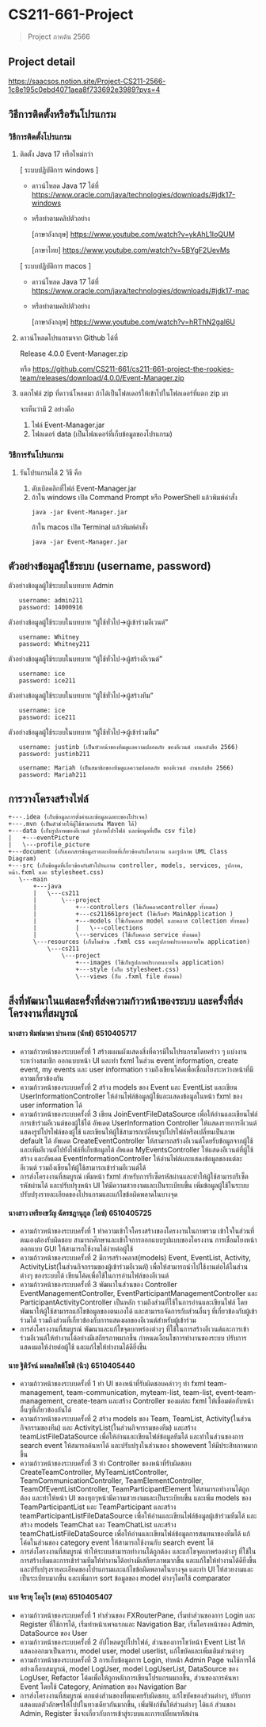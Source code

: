 # CS211-661-Project
> Project ภาคต้น 2566

## Project detail
https://saacsos.notion.site/Project-CS211-2566-1c8e195c0ebd4071aea8f733692e3989?pvs=4

## วิธีการติดตั้งหรือรันโปรแกรม
### วิธีการติดตั้งโปรแกรม
1. ติดตั้ง Java 17 หรือใหม่กว่า

    [ ระบบปฏิบัติการ windows ]
    - ดาวน์โหลด Java 17 ได้ที่ https://www.oracle.com/java/technologies/downloads/#jdk17-windows
    - หรือทำตามคลิปตัวอย่าง 
   
        [ภาษาอังกฤษ] https://www.youtube.com/watch?v=ykAhL1IoQUM
   
        [ภาษาไทย] https://www.youtube.com/watch?v=5BYgF2UevMs
   
    [ ระบบปฏิบัติการ macos ]
    - ดาวน์โหลด Java 17 ได้ที่ https://www.oracle.com/java/technologies/downloads/#jdk17-mac
    - หรือทำตามคลิปตัวอย่าง 
   
        [ภาษาอังกฤษ] https://www.youtube.com/watch?v=hRThN2gal6U
2. ดาวน์โหลดโปรแกรมจาก Github ได้ที่
   
   Release 4.0.0 Event-Manager.zip
   
   หรือ https://github.com/CS211-661/cs211-661-project-the-rookies-team/releases/download/4.0.0/Event-Manager.zip
3. แตกไฟล์ zip ที่ดาวน์โหลดมา ถ้าได้เป็นโฟลเดอร์ให้เข้าไปในโฟลเดอร์ที่แตก zip มา
   
   จะเห็นว่ามี 2 อย่างคือ
   1. ไฟล์ Event-Manager.jar
   2. โฟลเดอร์ data (เป็นโฟลเดอร์ที่เก็บข้อมูลของโปรแกรม)

### วิธีการรันโปรแกรม
1. รันโปรแกรมได้ 2 วิธี คือ

   1. ดับเบิลคลิกที่ไฟล์ Event-Manager.jar
   2. ถ้าใน windows เปิด Command Prompt หรือ PowerShell แล้วพิมพ์คำสั่ง
        ```
        java -jar Event-Manager.jar
        ```
        ถ้าใน macos เปิด Terminal แล้วพิมพ์คำสั่ง
        ```
        java -jar Event-Manager.jar
        ```


## ตัวอย่างข้อมูลผู้ใช้ระบบ (username, password) 
   ตัวอย่างข้อมูลผู้ใช้ระบบในบทบาท Admin
   ```
      username: admin211
      password: 14000916
   ```  
   ตัวอย่างข้อมูลผู้ใช้ระบบในบทบาท “ผู้ใช้ทั่วไป->ผู้เข้าร่วมอีเวนต์”
   ```
      username: Whitney
      password: Whitney211
   ```
ตัวอย่างข้อมูลผู้ใช้ระบบในบทบาท “ผู้ใช้ทั่วไป->ผู้สร้างอีเวนต์”
   ```
      username: ice
      password: ice211
   ```
ตัวอย่างข้อมูลผู้ใช้ระบบในบทบาท “ผู้ใช้ทั่วไป->ผู้สร้างทีม”
   ```
      username: ice
      password: ice211
   ```
ตัวอย่างข้อมูลผู้ใช้ระบบในบทบาท “ผู้ใช้ทั่วไป->ผู้เข้าร่วมทีม”
   ```
      username: justinb (เป็นหัวหน้าของทีมดูแลความปลอดภัย ของอีเวนต์ งานหลังสือ 2566)
      password: justinb211
      
      username: Mariah (เป็นสมาชิกของทีมดูแลความปลอดภัย ของอีเวนต์ งานหลังสือ 2566)
      password: Mariah211
   ```


## การวางโครงสร้างไฟล์
```
+---.idea (เก็บข้อมูลการตั้งค่าและข้อมูลเฉพาะของโปรเจค)
+---.mvn (เป็นตัวช่วยให้ผู้ใช้สามารถรัน Maven ได้)
+---data (เก็บรูปภาพของอีเวนต์ รูปภาพโปรไฟล์ และข้อมูลที่เป็น csv file)
|   +---eventPicture
|   \---profile_picture
+---document (เก็บเอกสารข้อมูลรายละเอียดที่เกี่ยวข้องกับโครงงาน และรูปภาพ UML Class Diagram)
+---src (เก็บข้อมูลที่เกี่ยวข้องกับตัวโปรแกรม controller, models, services, รูปภาพ, หน้า.fxml และ stylesheet.css)
   \---main
       +---java
       |   \---cs211
       |       \---project
       |           +---controllers (ใช้เก็บคลาสcontroller ทั้งหมด)
       |           +---cs211661project (ใช้เก็บตัว MainApplication )
       |           +---models (ใช้เก็บคลาส model และคลาส collection ทั้งหมด)
       |           |   \---collections
       |           \---services (ใช้เก็บคลาส service ทั้งหมด)
       \---resources (เก็บในส่วน .fxml css และรูปภาพประกอบภายใน application)
           \---cs211
               \---project
                   +---images (ใช้เก็บรูปภาพประกอบภายใน application)
                   +---style (เก็บ stylesheet.css)
                   \---views (ก็บ .fxml file ทั้งหมด)

```
## สิ่งที่พัฒนาในแต่ละครั้งที่ส่งความก้าวหน้าของระบบ และครั้งที่ส่งโครงงานที่สมบูรณ์

#### นางสาว พิมพ์มาดา ปานงาม (นัทธ์) 6510405717
- ความก้าวหน้าของระบบครั้งที่ 1
  สร้างแผนผังแสดงสิ่งที่ควรมีในโปรแกรมโดยคร่าว ๆ แบ่งงานระหว่างสมาชิก ออกแบบหน้า UI และทำ fxml ในส่วน event information, create event, my events และ user information รวมถึงเขียนโค้ดเพื่อเชื่อมโยงระหว่างหน้าที่มีความเกี่ยวข้องกัน
- ความก้าวหน้าของระบบครั้งที่ 2
  สร้าง models ของ Event และ EventList และเขียน UserInformationController ให้อ่านไฟล์ข้อมูลผู้ใช้และแสดงข้อมูลในหน้า fxml ของ user information ได้
- ความก้าวหน้าของระบบครั้งที่ 3
  เขียน JoinEventFileDataSource เพื่อให้อ่านและเขียนไฟล์การเข้าร่วมอีเวนต์ของผู้ใช้ได้ อัพเดต UserInformation Controller ให้แสดงรายการอีเวนต์ แสดงรูปโปรไฟล์ของผู้ใช้ และเขียนให้ผู้ใช้สามารถเปลี่ยนรูปโปรไฟล์หรือเปลี่ยนเป็นภาพ default ได้ อัพเดต CreateEventController ให้สามารถสร้างอีเวนต์โดยรับข้อมูลจากผู้ใช้และเพิ่มอีเวนต์ไปยังไฟล์ที่เก็บข้อมูลได้ อัพเดต MyEventsController ให้แสดงอีเวนต์ที่ผู้ใช้สร้าง และอัพเดต EventInformationController ให้อ่านไฟล์และแสดงข้อมูลของแต่ละอีเวนต์ รวมถึงเขียนให้ผู้ใช้สามารถเข้าร่วมอีเวนต์ได้
- การส่งโครงงานที่สมบูรณ์
  เพิ่มหน้า fxml สำหรับการรีเซ็ตรหัสผ่านและทำให้ผู้ใช้สามารถรีเซ็ตรหัสผ่านได้ และปรับปรุงหน้า UI ให้มีความสวยงามและเป็นระเบียบขึ้น เพิ่มข้อมูลผู้ใช้ในระบบ ปรับปรุงรายละเอียดของโปรแกรมและแก้ไขข้อผิดพลาดในบางจุด 

#### นางสาว เพรียงขวัญ ฉัตรชฎานุกูล (ไอซ์) 6510405725
 - ความก้าวหน้าของระบบครั้งที่ 1
   ทำความเข้าใจโครงสร้างของโครงงานในภาพรวม เข้าใจในส่วนที่ตนเองต้องรับผิดชอบ สามารถศึกษาและเข้าใจการออกแบบรูปแบบของโครงงาน การเชื่อมโยงหน้า ออกแบบ GUI ให้สามารถใช้งานได้ง่ายต่อผู้ใช้ 
 - ความก้าวหน้าของระบบครั้งที่ 2
   มีการสร้างคลาส(models) Event, EventList, Activity, ActivityList(ในส่วนกิจกรรมของผู้เข้าร่วมอีเวนต์) เพื่อให้สามารถนำไปใช้งานต่อได้ในส่วนต่างๆ ของระบบได้  เขียนโค้ดเพื่อใช้ในการอ่านไฟล์ของอีเวนต์
 - ความก้าวหน้าของระบบครั้งที่ 3
    พัฒนาในส่วนของ Controller EventManagementController, EventParticipantManagementController และ ParticipantActivityController เป็นหลัก รวมถึงส่วนที่ใช้ในการอ่านและเขียนไฟล์ โดยพัฒนาให้ผู้ใช้สามารถแก้ไขข้อมูลของตนเองได้ และสามารถจัดการกับส่วนอื่นๆ ที่เกี่ยวข้องกับผู้เข้าร่วมได้ รวมถึงส่วนที่เกี่ยวข้องกับการแสดงผลของอีเวนต์สำหรับผู้เข้าร่วม
 - การส่งโครงงานที่สมบูรณ์
   พัฒนาและแก้ไขจุดบกพร่องต่างๆ ที่ใช้ในการสร้างอีเวนต์และการเข้าร่วมอีเวนต์ให้ทำงานได้อย่างมีเสถียรภาพมากขึ้น กำหนดเงื่อนไขการทำงานของระบบ ปรับการแสดงผลให้ง่ายต่อผู้ใช้ และแก้ไขให้ทำงานได้ดียิ่งขึ้น 

#### นาย ฐิติวัจน์ มงคลกิตติโชติ (นิว) 6510405440
 - ความก้าวหน้าของระบบครั้งที่ 1
   ทำ UI ของหน้าที่รับผิดชอบคล่าวๆ ทำ fxml team-management, team-communication, myteam-list, team-list, event-team-management, create-team และสร้าง Controller ของแต่ละ fxml ให้เชื่อมต่อกับหน้าอื่นๆที่เกี่ยวข้องกันได้
 - ความก้าวหน้าของระบบครั้งที่ 2
   สร้าง models ของ Team, TeamList, Activity(ในส่วนกิจกรรมของทีม) และ ActivityList(ในส่วนกิจกรรมของทีม) และสร้าง teamListFileDataSource เพื่อให้อ่านและเขียนไฟล์ข้อมูลทีมได้ และทำในส่วนของการ search event ให้สมารถค้นหาได้ และปรับปรุงในส่วนของ showevent ให้มีประสิทภาพมากขึ้น
 - ความก้าวหน้าของระบบครั้งที่ 3
   ทำ Controller ของหน้าที่รับผิดชอบ CreateTeamController, MyTeamListController, TeamCommunicationController, TeamElementController, TeamOfEventListController, TeamParticipantElement ให้สามารถทำงานได้ถูกต้อง และทำให้หน้า UI ของทุกๆหน้ามีความสวยงามและเป็นระเบียบขึ้น และเพิ่ม models ของ TeamParticipantList และ TeamParticipant และสร้าง teamParticipantListFileDataSource เพื่อให้อ่านและเขียนไฟล์ข้อมูลผู้เข้าร่วมทีมได้ และสร้าง models TeamChat และ TeamChatList และสร้าง teamChatListFileDataSource เพื่อให้อ่านและเขียนไฟล์ข้อมูลการสนทนาของทีมได้ แก้โค้ดในส่วนของ category event ให้สามารถใช้งานกับ search event ได้
 - การส่งโครงงานที่สมบูรณ์
   ทำให้ระบบสามารถทำงานได้ถูกต้อง และแก้ไขจุดบกพร่องต่างๆ ที่ใช้ในการสร้างทีมและการเข้าร่วมทีมให้ทำงานได้อย่างมีเสถียรภาพมากขึ้น และแก้ไขให้ทำงานได้ดียิ่งขึ้น และปรับปรุงรายละเอียดของโปรแกรมและแก้ไขข้อผิดพลาดในบางจุด และทำ UI ให้สวยงามและเป็นระเบียบมากขึ้น และเพิ่มการ sort ข้อมูลของ model ต่างๆโดยใช้ comparator

#### นาย จิรายุ โออุไร (ตาล) 6510405407
 - ความก้าวหน้าของระบบครั้งที่ 1
   ทำส่วนของ FXRouterPane, เริ่มทำส่วนของการ Login และ Register ที่ใช้การได้, เริ่มทำหน้าเพจแรกและ Navigation Bar, เริ่มโครงหน้าของ Admin, DataSource ของ User
 - ความก้าวหน้าของระบบครั้งที่ 2
   อัปโหลดรูปโปรไฟล์, ส่วนของการโชว์หน้า Event List ให้แสดงออกมาเป็นตาราง, model user, model userlist, แก้ไขบัคและเพิ่มเติมส่วนต่างๆ
 - ความก้าวหน้าของระบบครั้งที่ 3
   การเก็บข้อมูลการ Login, ทำหน้า Admin Page จนใช้การได้อย่างเกือบสมบูรณ์, model LogUser, model LogUserList, DataSource ของ LogUser, Refactor โค้ดเพื่อให้ถูกหลักการเขียนโปรแกรมมากขึ้น, ส่วนของการค้นหา Event โดยใช้ Category, Animation ของ Navigation Bar
 - การส่งโครงงานที่สมบูรณ์
   ตกแต่งส่วนของที่ตนเคยรับผิดชอบ, แก้ไขบัคของส่วนต่างๆ, ปรับการแสดงผลตัวอักษรให้ไปปในทางเดียวกันมากขึ้น, เพิ่มฟังก์ชันให้ส่วนต่างๆ ได้แก่ ส่วนของ Admin, Register ซึ่งจะเกี่ยวกับการเข้าสู่ระบบและการเปลี่ยนรหัสผ่าน